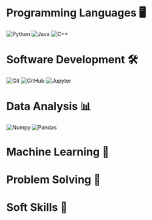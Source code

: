 # Programming Languages 🖥️
![Python](https://img.shields.io/badge/Python-%23ADD8E6?style=for-the-badge&logo=Python) ![Java](https://img.shields.io/badge/java-%23ED8B00.svg?style=for-the-badge&logo=java&logoColor=white) ![C++](https://img.shields.io/badge/C%2B%2B-%234169E1?style=for-the-badge&logo=C%2B%2B)

# Software Development 🛠️
![Git](https://img.shields.io/badge/Git-%23FFF8DC?style=for-the-badge&logo=git) ![GitHub](https://img.shields.io/badge/GitHub-%23696969?style=for-the-badge&logo=github) ![Jupyter](https://img.shields.io/badge/Jupyter-%23FFF8DC?style=for-the-badge&logo=Jupyter) 

# Data Analysis 📊
![Numpy](https://img.shields.io/badge/numpy-%230000FF?style=for-the-badge&logo=numpy) ![Pandas](https://img.shields.io/badge/Pandas-%23008000?style=for-the-badge&logo=Pandas)

# Machine Learning 🤖

# Problem Solving 🧩

# Soft Skills 🤝




